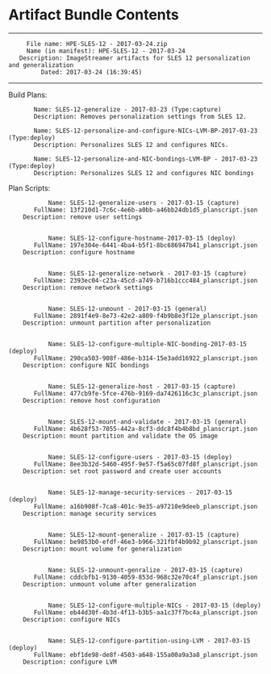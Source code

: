 # Artifact Bundle Contents

--------------------------------------------------------------------------------
         File name: HPE-SLES-12 - 2017-03-24.zip
         Name (in manifest): HPE-SLES-12 - 2017-03-24
       Description: ImageStreamer artifacts for SLES 12 personalization and generalization
             Dated: 2017-03-24 (16:39:45)
--------------------------------------------------------------------------------

Build Plans:

	       Name: SLES-12-generalize - 2017-03-23 (Type:capture)
	       Description: Removes personalization settings from SLES 12.

	       Name: SLES-12-personalize-and-configure-NICs-LVM-BP-2017-03-23 (Type:deploy)
	       Description: Personalizes SLES 12 and configures NICs.

	       Name: SLES-12-personalize-and-NIC-bondings-LVM-BP - 2017-03-23 (Type:deploy)
	       Description: Personalizes SLES 12 and configures NIC bondings



Plan Scripts:

               Name: SLES-12-generalize-users - 2017-03-15 (capture)
           FullName: 13f210d1-7c6c-4e6b-a0bb-a46bb24db1d5_planscript.json
        Description: remove user settings


               Name: SLES-12-configure-hostname-2017-03-15 (deploy)
           FullName: 197e304e-6441-4ba4-b5f1-8bc686947b41_planscript.json
        Description: configure hostname


               Name: SLES-12-generalize-network - 2017-03-15 (capture)
           FullName: 2393ec04-c23a-45cd-a749-b716b1ccc484_planscript.json
        Description: remove network settings


               Name: SLES-12-unmount - 2017-03-15 (general)
           FullName: 2891f4e9-8e73-42e2-a809-f4b9b8e3f12e_planscript.json
        Description: unmount partition after personalization


               Name: SLES-12-configure-multiple-NIC-bonding-2017-03-15 (deploy)
           FullName: 290ca503-908f-486e-b314-15e3add16922_planscript.json
        Description: configure NIC bondings


               Name: SLES-12-generalize-host - 2017-03-15 (capture)
           FullName: 477cb9fe-5fce-476b-9169-da7426116c3c_planscript.json
        Description: remove host configuration


               Name: SLES-12-mount-and-validate - 2017-03-15 (general)
           FullName: 4b628f53-7055-442a-8cf3-ddc8f4b4b8bd_planscript.json
        Description: mount partition and validate the OS image


               Name: SLES-12-configure-users - 2017-03-15 (deploy)
           FullName: 8ee3b32d-5460-495f-9e57-f5a65c07fd8f_planscript.json
        Description: set root password and create user accounts


               Name: SLES-12-manage-security-services - 2017-03-15 (deploy)
           FullName: a16b908f-7ca8-401c-9e35-a97210e9deeb_planscript.json
        Description: manage security services


               Name: SLES-12-mount-generalize - 2017-03-15 (capture)
           FullName: be9853b0-efdf-46e3-b966-321fbf4b9b92_planscript.json
        Description: mount volume for generalization


               Name: SLES-12-unmount-genralize - 2017-03-15 (capture)
           FullName: cddcbfb1-9130-4059-853d-968c32e70c4f_planscript.json
        Description: unmount volume after generalization


               Name: SLES-12-configure-multiple-NICs - 2017-03-15 (deploy)
           FullName: eb44d30f-4b3d-4f13-b3b5-aa1c37f7bc4a_planscript.json
        Description: configure NICs


               Name: SLES-12-configure-partition-using-LVM - 2017-03-15 (deploy)
           FullName: ebf1de98-de8f-4503-a648-155a00a9a3a8_planscript.json
        Description: configure LVM
        
